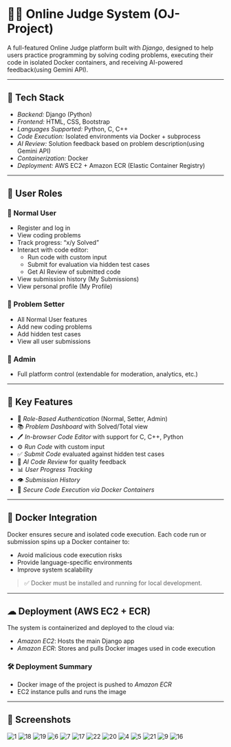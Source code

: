 # 🧑‍💻 Online Judge System (OJ-Project)

A full-featured Online Judge platform built with *Django*, designed to help users practice programming by solving coding problems, executing their code in isolated Docker containers, and receiving AI-powered feedback(using Gemini API).

---

## 🔧 Tech Stack

- *Backend:* Django (Python)
- *Frontend:* HTML, CSS, Bootstrap
- *Languages Supported:* Python, C, C++
- *Code Execution:* Isolated environments via Docker + subprocess
- *AI Review:* Solution feedback based on problem description(using Gemini API)
- *Containerization:* Docker
- *Deployment:* AWS EC2 + Amazon ECR (Elastic Container Registry)

---

## 👥 User Roles

### 🔹 Normal User
- Register and log in
- View coding problems
- Track progress: “x/y Solved”
- Interact with code editor:
  - Run code with custom input
  - Submit for evaluation via hidden test cases
  - Get AI Review of submitted code
- View submission history (My Submissions)
- View personal profile (My Profile)

### 🔸 Problem Setter
- All Normal User features
- Add new coding problems
- Add hidden test cases
- View all user submissions

### 🔺 Admin
- Full platform control (extendable for moderation, analytics, etc.)

---

## 🚀 Key Features

- 🔐 *Role-Based Authentication* (Normal, Setter, Admin)
- 📚 *Problem Dashboard* with Solved/Total view
- 🖊 *In-browser Code Editor* with support for C, C++, Python
- ⚙ *Run Code* with custom input
- ✅ *Submit Code* evaluated against hidden test cases
- 🤖 *AI Code Review* for quality feedback
- 📊 *User Progress Tracking*
- 👁 *Submission History*
- 🐳 *Secure Code Execution via Docker Containers*

---

## 🐳 Docker Integration

Docker ensures secure and isolated code execution. Each code run or submission spins up a Docker container to:
- Avoid malicious code execution risks
- Provide language-specific environments
- Improve system scalability

> ✅ Docker must be installed and running for local development.

---

## ☁ Deployment (AWS EC2 + ECR)

The system is containerized and deployed to the cloud via:
- *Amazon EC2*: Hosts the main Django app
- *Amazon ECR*: Stores and pulls Docker images used in code execution

### 🛠 Deployment Summary
- Docker image of the project is pushed to *Amazon ECR*
- EC2 instance pulls and runs the image

---

## 📸 Screenshots

![1](https://github.com/user-attachments/assets/0649871c-0093-47ff-9855-338da17f14d8)
![18](https://github.com/user-attachments/assets/4ab01247-a1d2-40d5-ad55-4ca6e7d1663e)
![19](https://github.com/user-attachments/assets/4e944698-2b49-42c9-bda0-17a8fc9676fd)
![6](https://github.com/user-attachments/assets/b09d8ec4-f7e6-4c5c-a01d-607cd5b02d4d)
![7](https://github.com/user-attachments/assets/7c8c3bd7-c856-4a30-8426-eb3f64503474)
![17](https://github.com/user-attachments/assets/38b3d171-bd83-47e9-bd49-bec9504ef3e9)
![22](https://github.com/user-attachments/assets/0eafd279-67da-49af-9280-25a1be37f179)
![20](https://github.com/user-attachments/assets/ba62c31c-0bee-4176-9923-d347c30c7885)
![4](https://github.com/user-attachments/assets/aaa755c2-f0c8-433b-820e-491551a336b2)
![5](https://github.com/user-attachments/assets/9cf2d1a4-60f3-4d56-94b2-e32833720d10)
![21](https://github.com/user-attachments/assets/22e2fd66-11ee-4976-a7dd-aea4eea55c79)
![9](https://github.com/user-attachments/assets/b86b0523-9dd2-418f-ae35-8124a223208e)
![16](https://github.com/user-attachments/assets/b5ddc013-16d2-4a20-b446-cc4affe16d3b)
